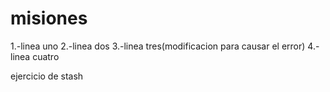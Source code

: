 # misiones

1.-linea uno
2.-linea dos
3.-linea tres(modificacion para causar el error)
4.-linea cuatro


ejercicio de stash

